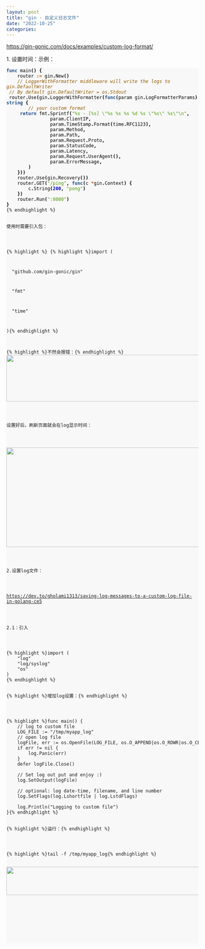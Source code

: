 ```yaml
---
layout: post
title: "gin - 自定义日志文件"
date: "2022-10-25"
categories: 
---
```

<p><a href="https://gin-gonic.com/docs/examples/custom-log-format/">https://gin-gonic.com/docs/examples/custom-log-format/</a></p>

<p>1. 设置时间：示例：</p>

<div class="highlight">
<pre style="background-color:#f8f8f8;-moz-tab-size:4;-o-tab-size:4;tab-size:4">
<code class="language-go" data-lang="go"><span style="color:#204a87;font-weight:700">func</span> <span style="color:#000">main</span><span style="color:#000;font-weight:700">()</span> <span style="color:#000;font-weight:700">{</span>
	<span style="color:#000">router</span> <span style="color:#ce5c00;font-weight:700">:=</span> <span style="color:#000">gin</span><span style="color:#000;font-weight:700">.</span><span style="color:#000">New</span><span style="color:#000;font-weight:700">()</span>
	<span style="color:#8f5902;font-style:italic">// LoggerWithFormatter middleware will write the logs to gin.DefaultWriter
</span>	<span style="color:#8f5902;font-style:italic">// By default gin.DefaultWriter = os.Stdout
</span>	<span style="color:#000">router</span><span style="color:#000;font-weight:700">.</span><span style="color:#000">Use</span><span style="color:#000;font-weight:700">(</span><span style="color:#000">gin</span><span style="color:#000;font-weight:700">.</span><span style="color:#000">LoggerWithFormatter</span><span style="color:#000;font-weight:700">(</span><span style="color:#204a87;font-weight:700">func</span><span style="color:#000;font-weight:700">(</span><span style="color:#000">param</span> <span style="color:#000">gin</span><span style="color:#000;font-weight:700">.</span><span style="color:#000">LogFormatterParams</span><span style="color:#000;font-weight:700">)</span> <span style="color:#204a87;font-weight:700">string</span> <span style="color:#000;font-weight:700">{</span>
		<span style="color:#8f5902;font-style:italic">// your custom format
</span>		<span style="color:#204a87;font-weight:700">return</span> <span style="color:#000">fmt</span><span style="color:#000;font-weight:700">.</span><span style="color:#000">Sprintf</span><span style="color:#000;font-weight:700">(</span><span style="color:#4e9a06">&quot;%s - [%s] \&quot;%s %s %s %d %s \&quot;%s\&quot; %s\&quot;\n&quot;</span><span style="color:#000;font-weight:700">,</span>
				<span style="color:#000">param</span><span style="color:#000;font-weight:700">.</span><span style="color:#000">ClientIP</span><span style="color:#000;font-weight:700">,</span>
				<span style="color:#000">param</span><span style="color:#000;font-weight:700">.</span><span style="color:#000">TimeStamp</span><span style="color:#000;font-weight:700">.</span><span style="color:#000">Format</span><span style="color:#000;font-weight:700">(</span><span style="color:#000">time</span><span style="color:#000;font-weight:700">.</span><span style="color:#000">RFC1123</span><span style="color:#000;font-weight:700">),</span>
				<span style="color:#000">param</span><span style="color:#000;font-weight:700">.</span><span style="color:#000">Method</span><span style="color:#000;font-weight:700">,</span>
				<span style="color:#000">param</span><span style="color:#000;font-weight:700">.</span><span style="color:#000">Path</span><span style="color:#000;font-weight:700">,</span>
				<span style="color:#000">param</span><span style="color:#000;font-weight:700">.</span><span style="color:#000">Request</span><span style="color:#000;font-weight:700">.</span><span style="color:#000">Proto</span><span style="color:#000;font-weight:700">,</span>
				<span style="color:#000">param</span><span style="color:#000;font-weight:700">.</span><span style="color:#000">StatusCode</span><span style="color:#000;font-weight:700">,</span>
				<span style="color:#000">param</span><span style="color:#000;font-weight:700">.</span><span style="color:#000">Latency</span><span style="color:#000;font-weight:700">,</span>
				<span style="color:#000">param</span><span style="color:#000;font-weight:700">.</span><span style="color:#000">Request</span><span style="color:#000;font-weight:700">.</span><span style="color:#000">UserAgent</span><span style="color:#000;font-weight:700">(),</span>
				<span style="color:#000">param</span><span style="color:#000;font-weight:700">.</span><span style="color:#000">ErrorMessage</span><span style="color:#000;font-weight:700">,</span>
		<span style="color:#000;font-weight:700">)</span>
	<span style="color:#000;font-weight:700">}))</span>
	<span style="color:#000">router</span><span style="color:#000;font-weight:700">.</span><span style="color:#000">Use</span><span style="color:#000;font-weight:700">(</span><span style="color:#000">gin</span><span style="color:#000;font-weight:700">.</span><span style="color:#000">Recovery</span><span style="color:#000;font-weight:700">())</span>
	<span style="color:#000">router</span><span style="color:#000;font-weight:700">.</span><span style="color:#000">GET</span><span style="color:#000;font-weight:700">(</span><span style="color:#4e9a06">&quot;/ping&quot;</span><span style="color:#000;font-weight:700">,</span> <span style="color:#204a87;font-weight:700">func</span><span style="color:#000;font-weight:700">(</span><span style="color:#000">c</span> <span style="color:#ce5c00;font-weight:700">*</span><span style="color:#000">gin</span><span style="color:#000;font-weight:700">.</span><span style="color:#000">Context</span><span style="color:#000;font-weight:700">)</span> <span style="color:#000;font-weight:700">{</span>
		<span style="color:#000">c</span><span style="color:#000;font-weight:700">.</span><span style="color:#000">String</span><span style="color:#000;font-weight:700">(</span><span style="color:#0000cf;font-weight:700">200</span><span style="color:#000;font-weight:700">,</span> <span style="color:#4e9a06">&quot;pong&quot;</span><span style="color:#000;font-weight:700">)</span>
	<span style="color:#000;font-weight:700">})</span>
	<span style="color:#000">router</span><span style="color:#000;font-weight:700">.</span><span style="color:#000">Run</span><span style="color:#000;font-weight:700">(</span><span style="color:#4e9a06">&quot;:8080&quot;</span><span style="color:#000;font-weight:700">)</span>
<span style="color:#000;font-weight:700">}</span>
{% endhighlight %}

<p>使用时需要引入包：</p>

{% highlight %}
{% highlight %}import (

&nbsp; &quot;github.com/gin-gonic/gin&quot;

&nbsp; &quot;fmt&quot;

&nbsp; &quot;time&quot;

){% endhighlight %}

<p>{% highlight %}不然会报错：{% endhighlight %}<img height="122" src="/uploads/ckeditor/pictures/630/image-20221025100929-1.png" width="704" /></p>

<p>设置好后，刷新页面就会在log显示时间：</p>

<p><img height="260" src="/uploads/ckeditor/pictures/631/image-20221025100956-2.png" width="1699" /></p>

<p>2.设置log文件：</p>

<p><a href="https://dev.to/gholami1313/saving-log-messages-to-a-custom-log-file-in-golang-ce5">https://dev.to/gholami1313/saving-log-messages-to-a-custom-log-file-in-golang-ce5</a></p>

<p>2.1：引入</p>

<pre class="highlight go">
{% highlight %}<span class="k">import</span> <span class="p">(</span>
    <span class="s">&quot;log&quot;</span>
    <span class="s">&quot;log/syslog&quot;</span>
    <span class="s">&quot;os&quot;</span>
<span class="p">)</span>
{% endhighlight %}

<p>{% highlight %}增加log设置：{% endhighlight %}</p>

<pre class="highlight go">
{% highlight %}<span class="k">func</span> <span class="n">main</span><span class="p">()</span> <span class="p">{</span>
    <span class="c">// log to custom file</span>
    <span class="n">LOG_FILE</span> <span class="o">:=</span> <span class="s">&quot;/tmp/myapp_log&quot;</span>
    <span class="c">// open log file</span>
    <span class="n">logFile</span><span class="p">,</span> <span class="n">err</span> <span class="o">:=</span> <span class="n">os</span><span class="o">.</span><span class="n">OpenFile</span><span class="p">(</span><span class="n">LOG_FILE</span><span class="p">,</span> <span class="n">os</span><span class="o">.</span><span class="n">O_APPEND</span><span class="o">|</span><span class="n">os</span><span class="o">.</span><span class="n">O_RDWR</span><span class="o">|</span><span class="n">os</span><span class="o">.</span><span class="n">O_CREATE</span><span class="p">,</span> <span class="m">0644</span><span class="p">)</span>
    <span class="k">if</span> <span class="n">err</span> <span class="o">!=</span> <span class="no">nil</span> <span class="p">{</span>
        <span class="n">log</span><span class="o">.</span><span class="n">Panic</span><span class="p">(</span><span class="n">err</span><span class="p">)</span>
    <span class="p">}</span>
    <span class="k">defer</span> <span class="n">logFile</span><span class="o">.</span><span class="n">Close</span><span class="p">()</span>

    <span class="c">// Set log out put and enjoy :)</span>
    <span class="n">log</span><span class="o">.</span><span class="n">SetOutput</span><span class="p">(</span><span class="n">logFile</span><span class="p">)</span>

    <span class="c">// optional: log date-time, filename, and line number</span>
    <span class="n">log</span><span class="o">.</span><span class="n">SetFlags</span><span class="p">(</span><span class="n">log</span><span class="o">.</span><span class="n">Lshortfile</span> <span class="o">|</span> <span class="n">log</span><span class="o">.</span><span class="n">LstdFlags</span><span class="p">)</span>

    <span class="n">log</span><span class="o">.</span><span class="n">Println</span><span class="p">(</span><span class="s">&quot;Logging to custom file&quot;</span><span class="p">)</span>
<span class="p">}</span>{% endhighlight %}

<p>{% highlight %}<span class="p">运行：</span>{% endhighlight %}</p>

<pre class="highlight shell">
{% highlight %}<span class="nb">tail</span> <span class="nt">-f</span> /tmp/myapp_log{% endhighlight %}

<p><img height="74" src="/uploads/ckeditor/pictures/632/image-20221025101653-1.png" width="767" /></p>

<p>&nbsp;</p>
</div>

